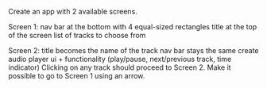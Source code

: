 Create an app with 2 available screens.

Screen 1:
nav bar at the bottom with 4 equal-sized rectangles
title at the top of the screen
list of tracks to choose from

Screen 2:
title becomes the name of the track
nav bar stays the same
create audio player ui + functionality (play/pause, next/previous track, time indicator)
Clicking on any track should proceed to Screen 2. Make it possible to go to Screen 1 using an arrow.

